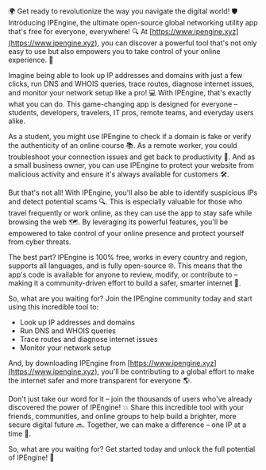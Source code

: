 🌍 Get ready to revolutionize the way you navigate the digital world! 🛡️ Introducing IPEngine, the ultimate open-source global networking utility app that's free for everyone, everywhere! 🔍 At [https://www.ipengine.xyz](https://www.ipengine.xyz), you can discover a powerful tool that's not only easy to use but also empowers you to take control of your online experience. 📡

Imagine being able to look up IP addresses and domains with just a few clicks, run DNS and WHOIS queries, trace routes, diagnose internet issues, and monitor your network setup like a pro! 💻 With IPEngine, that's exactly what you can do. This game-changing app is designed for everyone – students, developers, travelers, IT pros, remote teams, and everyday users alike.

As a student, you might use IPEngine to check if a domain is fake or verify the authenticity of an online course 📚. As a remote worker, you could troubleshoot your connection issues and get back to productivity 💼. And as a small business owner, you can use IPEngine to protect your website from malicious activity and ensure it's always available for customers 🛠️.

But that's not all! With IPEngine, you'll also be able to identify suspicious IPs and detect potential scams 🔍. This is especially valuable for those who travel frequently or work online, as they can use the app to stay safe while browsing the web 🗺️. By leveraging its powerful features, you'll be empowered to take control of your online presence and protect yourself from cyber threats.

The best part? IPEngine is 100% free, works in every country and region, supports all languages, and is fully open-source 🌐. This means that the app's code is available for anyone to review, modify, or contribute to – making it a community-driven effort to build a safer, smarter internet 💪.

So, what are you waiting for? Join the IPEngine community today and start using this incredible tool to:

* Look up IP addresses and domains
* Run DNS and WHOIS queries
* Trace routes and diagnose internet issues
* Monitor your network setup

And, by downloading IPEngine from [https://www.ipengine.xyz](https://www.ipengine.xyz), you'll be contributing to a global effort to make the internet safer and more transparent for everyone 🌎.

Don't just take our word for it – join the thousands of users who've already discovered the power of IPEngine! 💥 Share this incredible tool with your friends, communities, and online groups to help build a brighter, more secure digital future 🔜. Together, we can make a difference – one IP at a time 🚀.

So, what are you waiting for? Get started today and unlock the full potential of IPEngine! 🎉